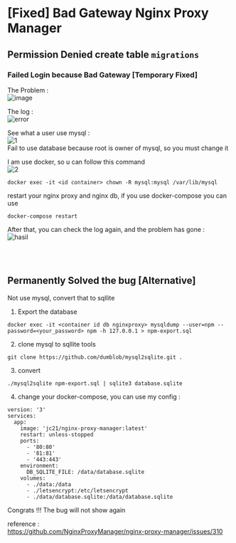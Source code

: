 # [Fixed] Bad Gateway Nginx Proxy Manager
## Permission Denied create table `migrations`

### Failed Login because Bad Gateway [Temporary Fixed]
The Problem : <br>
<img src="https://i.ibb.co/mvG8PJr/image.png" alt="image" border="0">

The log : <br>
<img src="https://i.ibb.co/TLv9Trz/error.png" alt="error" border="0">

See what a user use mysql : <br>
<img src="https://i.ibb.co/zRzMV7Q/1.png" alt="1" border="0">
<br>
Fail to use database because root is owner of mysql, so you must change it

I am use docker, so u can follow this command <br>
<img src="https://i.ibb.co/PMMfRHx/2.png" alt="2" border="0">
```
docker exec -it <id container> chown -R mysql:mysql /var/lib/mysql
```
restart your nginx proxy and nginx db, if you use docker-compose you can use
```
docker-compose restart
```

After that, you can check the log again, and the problem has gone : <br>
<img src="https://i.ibb.co/TMwzd19/hasil.png" alt="hasil" border="0">


<br><br>

## Permanently Solved the bug [Alternative]

Not use mysql, convert that to sqllite

1. Export the database
```
docker exec -it <container id db nginxproxy> mysqldump --user=npm --password=<your_password> npm -h 127.0.0.1 > npm-export.sql
```

2. clone mysql to sqllite tools
```
git clone https://github.com/dumblob/mysql2sqlite.git .
```

3. convert
```
./mysql2sqlite npm-export.sql | sqlite3 database.sqlite
```

4. change your docker-compose, you can use my config :
```
version: '3'
services:
  app:
    image: 'jc21/nginx-proxy-manager:latest'
    restart: unless-stopped
    ports:
      - '80:80'
      - '81:81'
      - '443:443'
    environment:
      DB_SQLITE_FILE: /data/database.sqlite
    volumes:
      - ./data:/data
      - ./letsencrypt:/etc/letsencrypt
      - ./data/database.sqlite:/data/database.sqlite
```

Congrats !!! The bug will not show again


reference : <br>
<a src="https://github.com/NginxProxyManager/nginx-proxy-manager/issues/310">https://github.com/NginxProxyManager/nginx-proxy-manager/issues/310</a>
